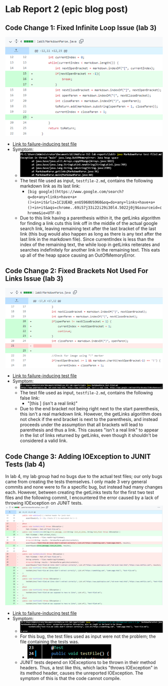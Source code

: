 # Lab Report 2 (epic blog post)

## Code Change 1: Fixed Infinite Loop Issue (lab 3)

![Screenshot of commit](image1.PNG)
- [Link to failure-inducing test file](https://raw.githubusercontent.com/ndesopo/cse-15l-lab-reports/main/lab3/test-file2.md)
- Symptom: 
    - ![Symptom Picture](image2.PNG)
    - The test file used as input, `testfile-2.md`, contains the following markdown link as its last link:
        - `[big google](https://www.google.com/search?q=do+any+links+have+a+()+in+it&rlz=1C1UEAD_enUS960US960&oq=do+any+links+have+a+()+in+it&aqs=chrome..69i57j33i22i29i30l4.5022j0j9&sourceid=chrome&ie=UTF-8)`
    - Due to this link having a parenthesis within it, the getLinks algorithm for finding a link cuts this link off in the middle of the actual google search link, leaving remaining text after the last bracket of the last link (this bug would also happen as long as there is any text after the last link in the markdown file). Since currentIndex is less than the index of the remaining text, the while loop in getLinks reiterates and searches indefinitely for another link in the remaining text. This eats up all of the heap space causing an OutOfMemoryError.

## Code Change 2: Fixed Brackets Not Used For Links Issue (lab 3)

![Screenshot of commit](image3.PNG)
- [Link to failure-inducing test file](https://raw.githubusercontent.com/ndesopo/cse-15l-lab-reports/main/lab3/test-file2.md)
- Symptom: 
    - ![Symptom Picture](image4.PNG)
    - The test file used as input, `testfile-2.md`, contains the following false link:
        - "[this ] (isn't a real link)"
    - Due to the end bracket not being right next to the start parenthesis, this isn't a real markdown link. However, the getLinks algorithm does not check if the end bracket is next to the parenthesis, and instead proceeds under the assumption that all brackets will lead to parenthesis and thus a link. This causes "isn't a real link" to appear in the list of links returned by getLinks, even though it shouldn't be considered a valid link.

## Code Change 3: Adding IOException to JUNIT Tests (lab 4)

In lab 4, my lab group had no bugs due to the actual test files; our only bugs came from creating the tests themselves. I only made 3 very general commits and none were to fix a specific bug, but instead had many changes each. However, between creating the getLinks tests for the first two test files and the following commit, I encountered the error caused by a lack of throwing IOException on JUNIT tests.
![Screenshot of commit](image5.PNG)
- [Link to failure-inducing test file](https://raw.githubusercontent.com/ndesopo/cse-15l-lab-reports/main/lab4/MarkdownParseTest.java)
- Symptom: 
    - ![Symptom Picture](image7.PNG)
    - For this bug, the test files used as input were not the problem; the file containing the tests was.
        - ![Error Line Example](image6.PNG)
    - JUNIT tests depend on IOExceptions to be thrown in their method headers. Thus, a test like this, which lacks "throws IOException" in its method header, causes the unreported IOException. The symptom of this is that the code cannot compile.
